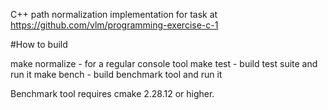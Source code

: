 C++ path normalization implementation for task at https://github.com/vlm/programming-exercise-c-1

#How to build

make normalize - for a regular console tool
make test - build test suite and run it
make bench - build benchmark tool and run it

Benchmark tool requires cmake 2.28.12 or higher.
